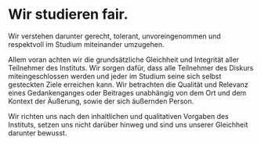 <!---
   NAME - The NAME of this project is:
ethos

  FILE - The FILENAME of the current file is:
/v1a4.md

  CREATION - This project was CREATED on:
2017-01-28-16:15:00 UTC

  MODIFICATION - This project was last MODIFIED on:
2017-01-28-16:15:00 UTC

  VERSION - The current VERSION of this project is:
<git-commit-hash>-2017-01-28-16:15:00 UTC

  CREATOR(S) - This project was CREATED by:
Michael Czechowski, Martin Maga

  CONTACT - You can CONTACT the creator(s) or developer(s) of this project at:
E-Mail: mail@martinmaga.de

  COPYRIGHT - The COPYRIGHT holder of this project is:
COPYRIGHT (c) 2016 Martin Maga

  LICENSE - This project is LICENSED under the following license:
Martin Maga 2016 CC BY-SA 4.0 https://creativecommons.org

  SUBFILE – This is a SUBFILE! For more INFORMATION on this project go to:
/README.md
--->

# Wir studieren fair.

Wir verstehen darunter gerecht, tolerant, unvoreingenommen und respektvoll im Studium miteinander umzugehen.

Allem voran achten wir die grundsätzliche Gleichheit und Integrität aller Teilnehmer des Instituts.
Wir sorgen dafür, dass alle Teilnehmer des Diskurs miteingeschlossen werden und jeder im Studium seine sich selbst gesteckten Ziele erreichen kann.
Wir betrachten die Qualität und Relevanz eines Gedankenganges oder Beitrages unabhängig von dem Ort und dem Kontext der Äußerung, sowie der sich äußernden Person.

Wir richten uns nach den inhaltlichen und qualitativen Vorgaben des Instituts, setzen uns nicht darüber hinweg und sind uns unserer Gleichheit darunter bewusst.
